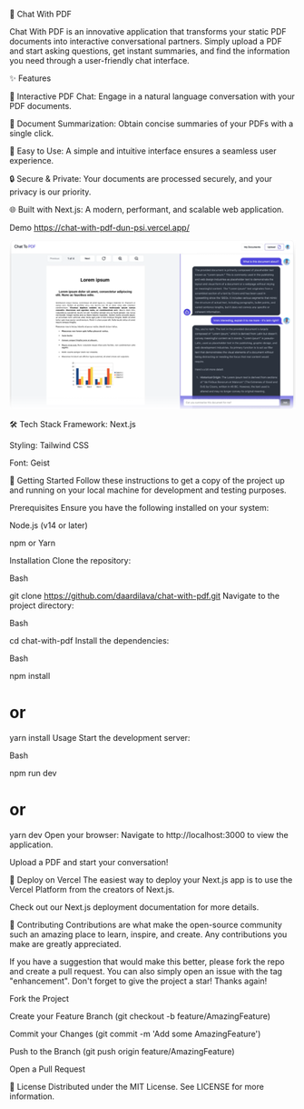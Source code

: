 📄 Chat With PDF

Chat With PDF is an innovative application that transforms your static PDF documents into interactive conversational partners. Simply upload a PDF and start asking questions, get instant summaries, and find the information you need through a user-friendly chat interface.

✨ Features

🤖 Interactive PDF Chat: Engage in a natural language conversation with your PDF documents.

📝 Document Summarization: Obtain concise summaries of your PDFs with a single click.

🚀 Easy to Use: A simple and intuitive interface ensures a seamless user experience.

🔒 Secure & Private: Your documents are processed securely, and your privacy is our priority.

🌐 Built with Next.js: A modern, performant, and scalable web application.

Demo
https://chat-with-pdf-dun-psi.vercel.app/

![Chat with PDF main chat](image.png)

🛠️ Tech Stack
Framework: Next.js

Styling: Tailwind CSS

Font: Geist

🚀 Getting Started
Follow these instructions to get a copy of the project up and running on your local machine for development and testing purposes.

Prerequisites
Ensure you have the following installed on your system:

Node.js (v14 or later)

npm or Yarn

Installation
Clone the repository:

Bash

git clone https://github.com/daardilava/chat-with-pdf.git
Navigate to the project directory:

Bash

cd chat-with-pdf
Install the dependencies:

Bash

npm install
# or
yarn install
Usage
Start the development server:

Bash

npm run dev
# or
yarn dev
Open your browser:
Navigate to http://localhost:3000 to view the application.

Upload a PDF and start your conversation!

🚢 Deploy on Vercel
The easiest way to deploy your Next.js app is to use the Vercel Platform from the creators of Next.js.

Check out our Next.js deployment documentation for more details.

🤝 Contributing
Contributions are what make the open-source community such an amazing place to learn, inspire, and create. Any contributions you make are greatly appreciated.

If you have a suggestion that would make this better, please fork the repo and create a pull request. You can also simply open an issue with the tag "enhancement". Don't forget to give the project a star! Thanks again!

Fork the Project

Create your Feature Branch (git checkout -b feature/AmazingFeature)

Commit your Changes (git commit -m 'Add some AmazingFeature')

Push to the Branch (git push origin feature/AmazingFeature)

Open a Pull Request

📜 License
Distributed under the MIT License. See LICENSE for more information.